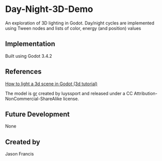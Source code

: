 # Day-Night-3D-Demo

An exploration of 3D lighting in Godot. Day/night cycles are implemented using Tween nodes and lists of color, energy (and position) values

## Implementation

Built using Godot 3.4.2

## References

[How to light a 3d scene in Godot (3d tutorial)](https://www.youtube.com/watch?v=iamttSmxA2I)

The model is [gr](https://sketchfab.com/3d-models/gr-5df64141235040749103749123e43010) created by luyssport and released under a CC Attribution-NonCommercial-ShareAlike license.

## Future Development

None

## Created by 

Jason Francis
